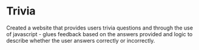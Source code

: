 # Trivia

Created a website that provides users trivia questions and through the use of javascript - glues feedback based on the answers provided and logic to describe whether the user answers correctly or incorrectly. 

